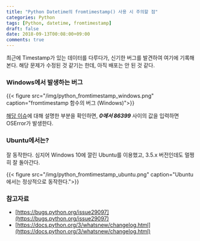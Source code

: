 ```yaml
---
title: "Python Datetime의 fromtimestamp() 사용 시 주의할 점"
categories: Python
tags: [Python, datetime, fromtimestamp]
draft: false
date: 2018-09-13T00:08:00+09:00
comments: true
---
```


최근에 Timestamp가 있는 데이터를 다루다가, 신기한 버그를 발견하여 여기에 기록해 본다. 해당 문제가 수정된 것 같기는 한데, 아직 배포는 안 된 것 같다.

### Windows에서 발생하는 버그

{{< figure src="/img/python_fromtimestamp_windows.png" caption="fromtimestamp 함수의 버그 (Windows)">}}

[해당 이슈](https://bugs.python.org/issue29097)에 대해 설명한 부분을 확인하면, __*0에서 86399*__ 사이의 값을 입력하면 OSError가 발생한다.

### Ubuntu에서는?

잘 동작한다. 심지어 Windows 10에 깔린 Ubuntu를 이용했고, 3.5.x 버전인데도 멀쩡히 잘 돌아간다. 

{{< figure src="/img/python_fromtimestamp_ubuntu.png" caption="Ubuntu에서는 정상적으로 동작한다.">}}

### 참고자료

* [https://bugs.python.org/issue29097](https://bugs.python.org/issue29097)
* [https://docs.python.org/3/whatsnew/changelog.html](https://docs.python.org/3/whatsnew/changelog.html)